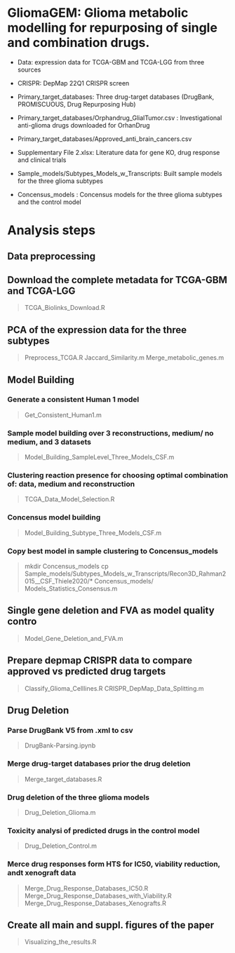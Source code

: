 # GliomaGEM: Glioma metabolic modelling for repurposing of single and combination drugs.

* Data: expression data for TCGA-GBM and TCGA-LGG from three sources
* CRISPR: DepMap 22Q1 CRISPR screen
* Primary_target_databases: Three drug-target databases (DrugBank,  PROMISCUOUS, Drug Repurposing Hub)
* Primary_target_databases/Orphandrug_GlialTumor.csv : Investigational anti-glioma drugs downloaded for OrhanDrug
* Primary_target_databases/Approved_anti_brain_cancers.csv
* Supplementary File 2.xlsx: Literature data for gene KO, drug response and clinical trials

* Sample_models/Subtypes_Models_w_Transcripts: Built sample models for the three glioma subtypes
* Concensus_models : Concensus models for the three glioma subtypes and the control model
# Analysis steps
## Data preprocessing ##
## Download the complete metadata for TCGA-GBM and TCGA-LGG
> TCGA_Biolinks_Download.R

## PCA of the expression data for the three subtypes
> Preprocess_TCGA.R
> Jaccard_Similarity.m
> Merge_metabolic_genes.m

## Model Building ##
### Generate a consistent Human 1 model
> Get_Consistent_Human1.m
### Sample model building over 3 reconstructions, medium/ no medium, and 3 datasets
> Model_Building_SampleLevel_Three_Models_CSF.m
### Clustering reaction presence for choosing optimal combination of: data, medium and reconstruction
> TCGA_Data_Model_Selection.R

### Concensus model building
> Model_Building_Subtype_Three_Models_CSF.m

### Copy best model in sample clustering to Concensus_models
> mkdir Concensus_models
> cp Sample_models/Subtypes_Models_w_Transcripts/Recon3D_Rahman2015__CSF_Thiele2020/* Concensus_models/
> Models_Statistics_Consensus.m

## Single gene deletion and FVA as model quality contro
> Model_Gene_Deletion_and_FVA.m
## Prepare depmap CRISPR data to compare approved vs predicted drug targets
> Classify_Glioma_Celllines.R
> CRISPR_DepMap_Data_Splitting.m

## Drug Deletion ##
### Parse DrugBank V5 from .xml to csv
> DrugBank-Parsing.ipynb
### Merge drug-target databases prior the drug deletion
> Merge_target_databases.R
### Drug deletion of the three glioma models
> Drug_Deletion_Glioma.m
### Toxicity analysi of predicted drugs in the control model
> Drug_Deletion_Control.m

### Merce drug responses form HTS for IC50, viability reduction, andt xenograft data
> Merge_Drug_Response_Databases_IC50.R
> Merge_Drug_Response_Databases_with_Viability.R
> Merge_Drug_Response_Databases_Xenografts.R

## Create all main and suppl. figures of the paper
> Visualizing_the_results.R

